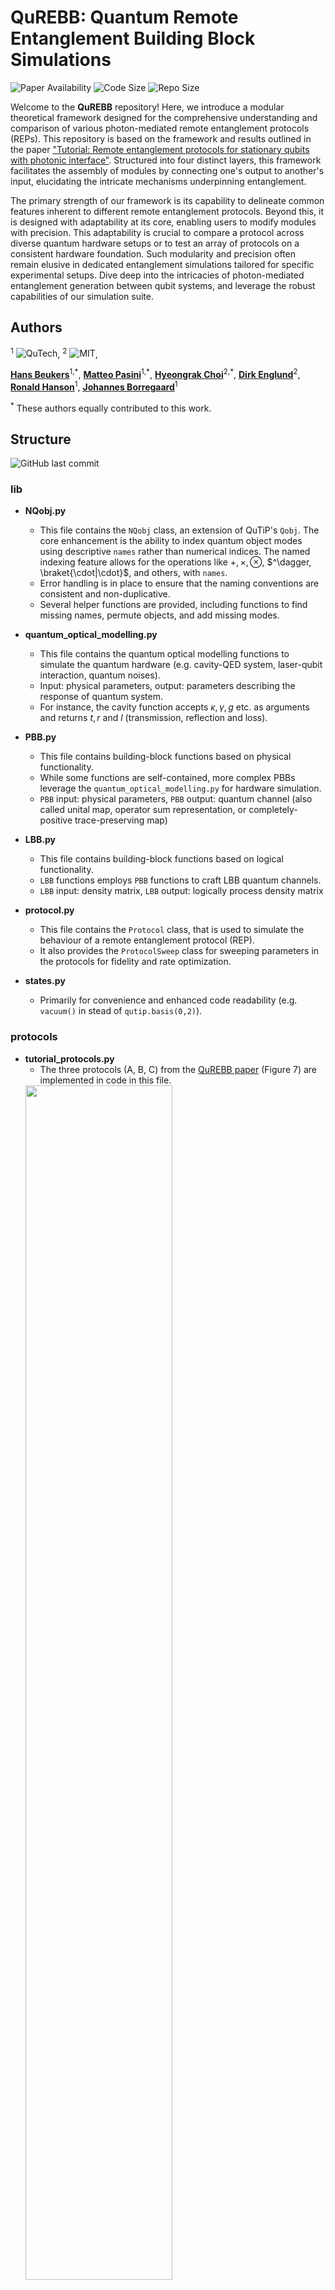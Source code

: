 # QuREBB: Quantum Remote Entanglement Building Block Simulations
![Paper Availability](https://img.shields.io/badge/paper-available-orange)
![Code Size](https://img.shields.io/github/languages/code-size/QuTech-Delft/QuREBB)
![Repo Size](https://img.shields.io/github/repo-size/QuTech-Delft/QuREBB)

Welcome to the **QuREBB** repository! Here, we introduce a modular theoretical framework designed for the comprehensive understanding and comparison of various photon-mediated remote entanglement protocols (REPs). This repository is based on the framework and results outlined in the paper ["Tutorial: Remote entanglement protocols for stationary qubits with photonic interface"](https://arxiv.org/abs/2310.19878v1). Structured into four distinct layers, this framework facilitates the assembly of modules by connecting one's output to another's input, elucidating the intricate mechanisms underpinning entanglement.

The primary strength of our framework is its capability to delineate common features inherent to different remote entanglement protocols. Beyond this, it is designed with adaptability at its core, enabling users to modify modules with precision. This adaptability is crucial to compare a protocol across diverse quantum hardware setups or to test an array of protocols on a consistent hardware foundation. Such modularity and precision often remain elusive in dedicated entanglement simulations tailored for specific experimental setups. Dive deep into the intricacies of photon-mediated entanglement generation between qubit systems, and leverage the robust capabilities of our simulation suite.

## Authors
<sup>1</sup> ![QuTech](https://img.shields.io/badge/QuTech-TU_Delft-violet), 
<sup>2</sup> ![MIT](https://img.shields.io/badge/RLE-MIT-violet),

[**Hans Beukers**](mailto:)<sup>1,\*</sup>, [**Matteo Pasini**](mailto:)<sup>1,\*</sup>, [**Hyeongrak Choi**](mailto:)<sup>2,\*</sup>, [**Dirk Englund**](mailto:englund@mit.edu)<sup>2</sup>, [**Ronald Hanson**](mailto:R.Hanson@tudelft.nl)<sup>1</sup>, [**Johannes Borregaard**](mailto:borregaard@fas.harvard.edu)<sup>1</sup>

<sup>\*</sup> These authors equally contributed to this work.

## Structure 
![GitHub last commit](https://img.shields.io/github/last-commit/QuTech-Delft/QuREBB)

### lib
- **NQobj.py**
  - This file contains the `NQobj` class, an extension of QuTiP's `Qobj`. The core enhancement is the ability to index quantum object modes using descriptive `names` rather than numerical indices. The named indexing feature allows for the operations like $+, \times, \otimes$, $^\dagger, \braket{\cdot|\cdot}$, and others, with `names`.
  - Error handling is in place to ensure that the naming conventions are consistent and non-duplicative.
  - Several helper functions are provided, including functions to find missing names, permute objects, and add missing modes.

- **quantum_optical_modelling.py**
  - This file contains the quantum optical modelling functions to simulate the quantum hardware (e.g. cavity-QED system, laser-qubit interaction, quantum noises).
  - Input: physical parameters, output: parameters describing the response of quantum system. 
  - For instance, the cavity function accepts $\kappa, \gamma, g$ etc. as arguments and returns $t, r$ and $l$ (transmission, reflection and loss).

- **PBB.py**
	- This file contains building-block functions based on physical functionality. 
  - While some functions are self-contained, more complex PBBs leverage the `quantum_optical_modelling.py` for hardware simulation.
  - `PBB` input: physical parameters, `PBB` output: quantum channel (also called unital map, operator sum representation, or completely-positive trace-preserving map)

- **LBB.py**
  - This file contains building-block functions based on logical functionality. 
  - `LBB` functions employs `PBB` functions to craft LBB quantum channels. 
  - `LBB` input: density matrix, `LBB` output: logically process density matrix

- **protocol.py**
	- This file contains the `Protocol` class, that is used to simulate the behaviour of a remote entanglement protocol (REP).
	- It also provides the `ProtocolSweep` class for sweeping parameters in the protocols for fidelity and rate optimization.
	  
- **states.py** 
  - Primarily for convenience and enhanced code readability (e.g. `vacuum()` in stead of `qutip.basis(0,2)`).
	  

### protocols
- **tutorial_protocols.py**
	- The three protocols (A, B, C) from the [QuREBB paper](https://arxiv.org/abs/2310.19878v1) (Figure 7) are implemented in code in this file.
    <img src = "images/3protocols.png" width = "70%"/>

### tutorial_simulations
- notebooks
  - To be filled
- simulation_data
  - To be filled

## Running QuREBB
[![Pipenv](https://img.shields.io/badge/pipenv-locked-brightgreen)](https://pipenv.pypa.io/)

The virtual environment in this QuREBB repository is managed by [pipenv](https://pipenv.pypa.io/en/latest/).
To install pipenv you can use pip:

```bash
$ pip install pipenv --user
```

Using pipenv you then want to install all the dependencies of the repository by syncing with pipenv.
First navigate in the terminal to the QuREBB folder. Then run:

```bash
$ pipenv sync
```

Once you are synced you can go into a shell of this virtual enviroment (again while being in the QuREBB folder):

```bash
$ pipenv shell
```

The commands you now run are within this virtual enviroment, e.g.:

```bash
$ jupyter lab
```

## Dependencies 

The dependencies are formulated in the pipenv file.
Also the pipenv tool can be used to load the correct enviroment (see "running QuREBB").

## License
[![license](https://img.shields.io/badge/license-New%20BSD-blue.svg)](https://opensource.org/licenses/BSD-3-Clause)

QuREBB is licensed under the BSD 3-Clause License, which allows for the free use, modification, and distribution of software as long as certain conditions are met.

See the LICENSE.txt file for more details.

## Citing QuREBB
![Paper Availability](https://img.shields.io/badge/paper-available-orange)

If you use QuREBB in your research, please cite the original [QuREBB paper](URL_PLACEHOLDER).